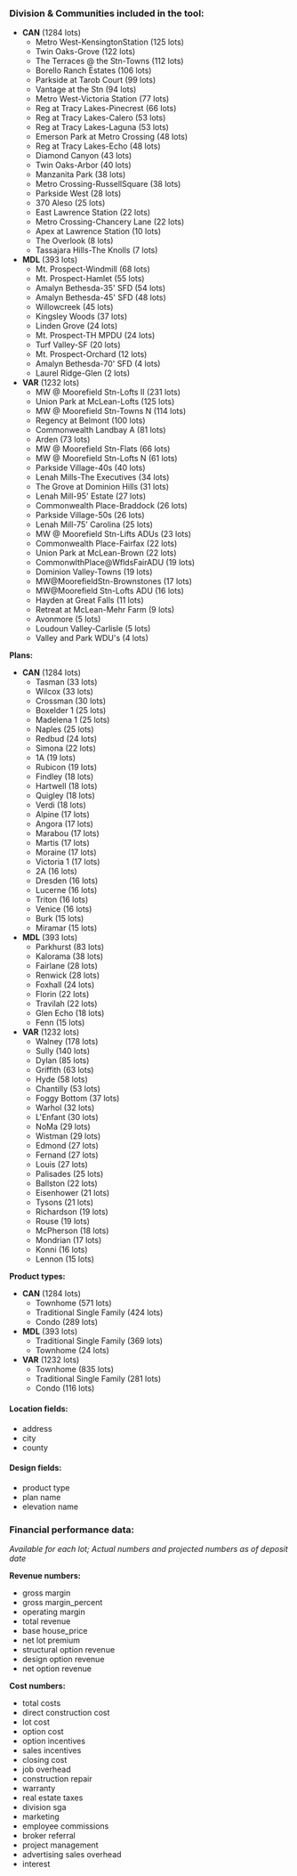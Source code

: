 ### **Division & Communities included in the tool:**
 - **CAN** (1284 lots)
   - Metro West-KensingtonStation (125 lots)
   - Twin Oaks-Grove (122 lots)
   - The Terraces @ the Stn-Towns (112 lots)
   - Borello Ranch Estates (106 lots)
   - Parkside at Tarob Court (99 lots)
   - Vantage at the Stn (94 lots)
   - Metro West-Victoria Station (77 lots)
   - Reg at Tracy Lakes-Pinecrest (66 lots)
   - Reg at Tracy Lakes-Calero (53 lots)
   - Reg at Tracy Lakes-Laguna (53 lots)
   - Emerson Park at Metro Crossing (48 lots)
   - Reg at Tracy Lakes-Echo (48 lots)
   - Diamond Canyon (43 lots)
   - Twin Oaks-Arbor (40 lots)
   - Manzanita Park (38 lots)
   - Metro Crossing-RussellSquare (38 lots)
   - Parkside West (28 lots)
   - 370 Aleso (25 lots)
   - East Lawrence Station (22 lots)
   - Metro Crossing-Chancery Lane (22 lots)
   - Apex at Lawrence Station (10 lots)
   - The Overlook (8 lots)
   - Tassajara Hills-The Knolls (7 lots)
 - **MDL** (393 lots)
   - Mt. Prospect-Windmill (68 lots)
   - Mt. Prospect-Hamlet (55 lots)
   - Amalyn Bethesda-35' SFD (54 lots)
   - Amalyn Bethesda-45' SFD (48 lots)
   - Willowcreek (45 lots)
   - Kingsley Woods (37 lots)
   - Linden Grove (24 lots)
   - Mt. Prospect-TH MPDU (24 lots)
   - Turf Valley-SF (20 lots)
   - Mt. Prospect-Orchard (12 lots)
   - Amalyn Bethesda-70' SFD (4 lots)
   - Laurel Ridge-Glen (2 lots)
 - **VAR** (1232 lots)
   - MW @ Moorefield Stn-Lofts II (231 lots)
   - Union Park at McLean-Lofts (125 lots)
   - MW @ Moorefield Stn-Towns N (114 lots)
   - Regency at Belmont (100 lots)
   - Commonwealth Landbay A (81 lots)
   - Arden (73 lots)
   - MW @ Moorefield Stn-Flats (66 lots)
   - MW @ Moorefield Stn-Lofts N (61 lots)
   - Parkside Village-40s (40 lots)
   - Lenah Mills-The Executives (34 lots)
   - The Grove at Dominion Hills (31 lots)
   - Lenah Mill-95' Estate (27 lots)
   - Commonwealth Place-Braddock (26 lots)
   - Parkside Village-50s (26 lots)
   - Lenah Mill-75' Carolina (25 lots)
   - MW @ Moorefield Stn-Lifts ADUs (23 lots)
   - Commonwealth Place-Fairfax (22 lots)
   - Union Park at McLean-Brown (22 lots)
   - CommonwlthPlace@WfldsFairADU (19 lots)
   - Dominion Valley-Towns (19 lots)
   - MW@MoorefieldStn-Brownstones (17 lots)
   - MW@Moorefield Stn-Lofts ADU (16 lots)
   - Hayden at Great Falls (11 lots)
   - Retreat at McLean-Mehr Farm (9 lots)
   - Avonmore (5 lots)
   - Loudoun Valley-Carlisle (5 lots)
   - Valley and Park WDU's (4 lots)

**Plans:**

 - **CAN** (1284 lots)
   - Tasman (33 lots)
   - Wilcox (33 lots)
   - Crossman (30 lots)
   - Boxelder 1 (25 lots)
   - Madelena 1 (25 lots)
   - Naples (25 lots)
   - Redbud (24 lots)
   - Simona (22 lots)
   - 1A (19 lots)
   - Rubicon (19 lots)
   - Findley (18 lots)
   - Hartwell (18 lots)
   - Quigley (18 lots)
   - Verdi (18 lots)
   - Alpine (17 lots)
   - Angora (17 lots)
   - Marabou (17 lots)
   - Martis (17 lots)
   - Moraine (17 lots)
   - Victoria 1 (17 lots)
   - 2A (16 lots)
   - Dresden (16 lots)
   - Lucerne (16 lots)
   - Triton (16 lots)
   - Venice (16 lots)
   - Burk (15 lots)
   - Miramar (15 lots)
 - **MDL** (393 lots)
   - Parkhurst (83 lots)
   - Kalorama (38 lots)
   - Fairlane (28 lots)
   - Renwick (28 lots)
   - Foxhall (24 lots)
   - Florin (22 lots)
   - Travilah (22 lots)
   - Glen Echo (18 lots)
   - Fenn (15 lots)
 - **VAR** (1232 lots)
   - Walney (178 lots)
   - Sully (140 lots)
   - Dylan (85 lots)
   - Griffith (63 lots)
   - Hyde (58 lots)
   - Chantilly (53 lots)
   - Foggy Bottom (37 lots)
   - Warhol (32 lots)
   - L'Enfant (30 lots)
   - NoMa (29 lots)
   - Wistman (29 lots)
   - Edmond (27 lots)
   - Fernand (27 lots)
   - Louis (27 lots)
   - Palisades (25 lots)
   - Ballston (22 lots)
   - Eisenhower (21 lots)
   - Tysons (21 lots)
   - Richardson (19 lots)
   - Rouse (19 lots)
   - McPherson (18 lots)
   - Mondrian (17 lots)
   - Konni (16 lots)
   - Lennon (15 lots)

 **Product types:**

 - **CAN** (1284 lots)
   - Townhome (571 lots)
   - Traditional Single Family (424 lots)
   - Condo (289 lots)
 - **MDL** (393 lots)
   - Traditional Single Family (369 lots)
   - Townhome (24 lots)
 - **VAR** (1232 lots)
   - Townhome (835 lots)
   - Traditional Single Family (281 lots)
   - Condo (116 lots)


#### **Location fields:**
 - address
 - city
 - county

#### **Design fields:**
 - product type
 - plan name
 - elevation name

### **Financial performance data:**
  *Available for each lot; Actual numbers and projected numbers as of deposit date*

**Revenue numbers:**
 - gross margin
 - gross margin_percent
 - operating margin
 - total revenue
 - base house_price
 - net lot premium
 - structural option revenue
 - design option revenue
 - net option revenue

**Cost numbers:**
 - total costs
 - direct construction cost
 - lot cost
 - option cost
 - option incentives
 - sales incentives
 - closing cost
 - job overhead
 - construction repair
 - warranty
 - real estate taxes
 - division sga
 - marketing
 - employee commissions
 - broker referral
 - project management
 - advertising sales overhead
 - interest
